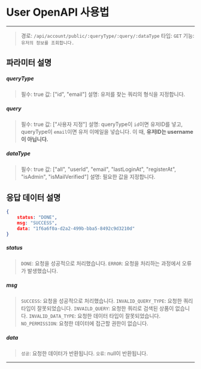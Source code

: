 # User OpenAPI 사용법

___

> 경로: `/api/account/public/:queryType/:query/:dataType`
> 타입: `GET`
> 기능: `유저의 정보를 조회합니다.`

## 파라미터 설명
##### queryType
> 필수: true
> 값: ["id", "email"]
> 설명: 유저를 찾는 쿼리의 형식을 지정합니다.
##### query
> 필수: true
> 값: ["사용자 지정"]
> 설명: queryType이 `id`이면 유저ID를 넣고, queryType이 `email`이면 유저 이메일을 넣습니다.
> 		이 때, **유저ID는 username이 아닙니다.**
##### dataType
> 필수: true
> 값: ["all", "userId", "email", "lastLoginAt", "registerAt", "isAdmin", "isMailVerified"]
> 설명: 필요한 값을 지정합니다.

## 응답 데이터 설명
```json
{
	status: "DONE",
	msg: "SUCCESS",
	data: "1f6a6f0a-d2a2-499b-bba5-8492c9d3210d"
}
```
##### status
> `DONE`: 요청을 성공적으로 처리했습니다.
> `ERROR`: 요청을 처리하는 과정에서 오류가 발생했습니다.
##### msg
> `SUCCESS`: 요청을 성공적으로 처리했습니다.
> `INVALID_QUERY_TYPE`: 요청한 쿼리 타입이 잘못되었습니다.
> `INVAILD_QUERY`: 요청한 쿼리로 검색된 상품이 없습니다.
> `INVALID_DATA_TYPE`: 요청한 데이터 타입이 잘못되었습니다.
> `NO_PERMISSION`: 요청한 데이터에 접근할 권한이 없습니다.
##### data
> `성공`: 요청한 데이터가 반환됩니다.
> `오류`: null이 반환됩니다.

___

